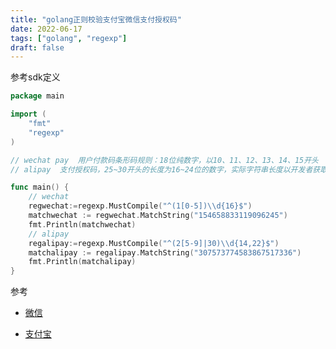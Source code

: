 ```yaml
---
title: "golang正则校验支付宝微信支付授权码"
date: 2022-06-17
tags: ["golang", "regexp"]
draft: false
---
```


参考sdk定义
```go
package main

import (
	"fmt"
	"regexp"
)

// wechat pay  用户付款码条形码规则：18位纯数字，以10、11、12、13、14、15开头
// alipay  支付授权码，25~30开头的长度为16~24位的数字，实际字符串长度以开发者获取的付款码长度为准

func main() {
	// wechat
	regwechat:=regexp.MustCompile("^(1[0-5])\\d{16}$")
	matchwechat := regwechat.MatchString("154658833119096245")
	fmt.Println(matchwechat)
	// alipay
	regalipay:=regexp.MustCompile("^(2[5-9]|30)\\d{14,22}$")
	matchalipay := regalipay.MatchString("307573774583867517336")
	fmt.Println(matchalipay)
}
```
参考

- [微信](https://pay.weixin.qq.com/wiki/doc/api/micropay_sl.php?chapter=5_1)

- [支付宝](https://docs.open.alipay.com/api_1/alipay.trade.pay)